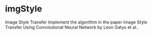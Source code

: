 # imgStyle
Image Style Transfer
Implement the algorithm in the paper Image Style Transfer Using Convolutional Neural Network by Leon Gatys et al..
